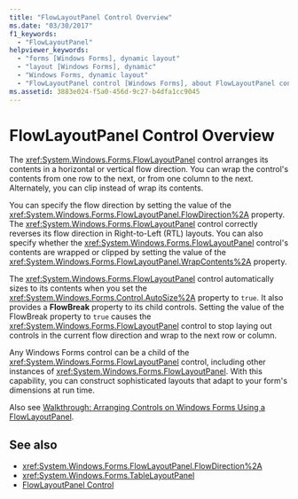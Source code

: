 ```yaml
---
title: "FlowLayoutPanel Control Overview"
ms.date: "03/30/2017"
f1_keywords: 
  - "FlowLayoutPanel"
helpviewer_keywords: 
  - "forms [Windows Forms], dynamic layout"
  - "layout [Windows Forms], dynamic"
  - "Windows Forms, dynamic layout"
  - "FlowLayoutPanel control [Windows Forms], about FlowLayoutPanel control"
ms.assetid: 3883e024-f5a0-456d-9c27-b4dfa1cc9045
---
```

# FlowLayoutPanel Control Overview
The <xref:System.Windows.Forms.FlowLayoutPanel> control arranges its contents in a horizontal or vertical flow direction. You can wrap the control's contents from one row to the next, or from one column to the next. Alternately, you can clip instead of wrap its contents.  
  
 You can specify the flow direction by setting the value of the <xref:System.Windows.Forms.FlowLayoutPanel.FlowDirection%2A> property. The <xref:System.Windows.Forms.FlowLayoutPanel> control correctly reverses its flow direction in Right-to-Left (RTL) layouts. You can also specify whether the <xref:System.Windows.Forms.FlowLayoutPanel> control's contents are wrapped or clipped by setting the value of the <xref:System.Windows.Forms.FlowLayoutPanel.WrapContents%2A> property.  
  
 The <xref:System.Windows.Forms.FlowLayoutPanel> control automatically sizes to its contents when you set the <xref:System.Windows.Forms.Control.AutoSize%2A> property to `true`. It also provides a **FlowBreak** property to its child controls. Setting the value of the FlowBreak property to `true` causes the <xref:System.Windows.Forms.FlowLayoutPanel> control to stop laying out controls in the current flow direction and wrap to the next row or column.  
  
 Any Windows Forms control can be a child of the <xref:System.Windows.Forms.FlowLayoutPanel> control, including other instances of <xref:System.Windows.Forms.FlowLayoutPanel>. With this capability, you can construct sophisticated layouts that adapt to your form's dimensions at run time.  
  
 Also see [Walkthrough: Arranging Controls on Windows Forms Using a FlowLayoutPanel](walkthrough-arranging-controls-on-windows-forms-using-a-flowlayoutpanel.md).  
  
## See also
- <xref:System.Windows.Forms.FlowLayoutPanel.FlowDirection%2A>
- <xref:System.Windows.Forms.TableLayoutPanel>
- [FlowLayoutPanel Control](../../../../docs/framework/winforms/controls/flowlayoutpanel-control-windows-forms.md)
